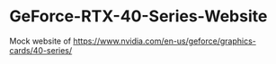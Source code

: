 # GeForce-RTX-40-Series-Website
 
Mock website of https://www.nvidia.com/en-us/geforce/graphics-cards/40-series/
